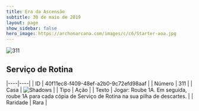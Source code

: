 ```yaml
---
title: Era da Ascensão
subtitle: 30 de maio de 2019
layout: page
show_sidebar: false
hero_image: https://archonarcana.com/images/c/c6/Starter-aoa.jpg
---
```


![311](https://cdn.keyforgegame.com/media/card_front/pt/435_311_5G3VC44MQVPJ_pt.png)

## Serviço de Rotina

|----|----|
| ID | 40f11ec8-f409-48ef-a2b0-9c72efd98aaf |
| Número | 311 |
| Casa | ![Shadows](https://archonarcana.com/images/thumb/e/ee/Shadows.png/22px-Shadows.png "Sombras") |
| Tipo | Ação |
| Texto | Jogar: Roube 1A. Em seguida, roube 1A para cada cópia de Serviço de Rotina na sua pilha de descartes. |
| Raridade | Rara |
